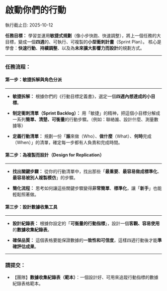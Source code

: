 # 啟動你們的行動

執行截止日: 2025-10-12

**任務目標：** 學習並運用**敏捷式規劃**（像小步快跑、快速調整），將上一個任務的大目標，變成一個**四週**的、可執行、可複製的**小型衝刺計畫**（Sprint Plan）。 核心是學會：**快速行動**、**持續調整**、以及為**未來擴大影響力而設計**的規劃方式。

---

### 任務流程：

#### 第一步：敏捷拆解與角色分派

---

- **敏捷拆解：** 根據你們的《行動目標定義書》，選定一個**四週內想達成的小目標**。
    
- **制定衝刺清單（Sprint Backlog）：** 用「敏捷」的精神，把這個小目標分解成一系列**簡單、清楚、可衡量**的行動步驟。（例如：聯絡誰、設計什麼、測量數據等）
    
- **定義行動清單：** 規劃一份「**誰**來做（Who）、**做什麼**（What）、**何時**完成（When）」的清單，確定每一步都有人負責和完成時間。
    

#### 第二步：為複製而設計（Design for Replication）

---

- **找出關鍵步驟：** 從你的行動清單中，找出那些「**最重要**、**最容易做成標準化**、**最容易被別人複製模仿**」的步驟。
    
- **簡化流程：** 思考如何讓這些關鍵步驟變得**非常簡單**、**標準化**，讓「**新手**」也能輕鬆照著做。
    

#### 第三步：設計數據收集工具

---

- **設計紀錄表：** 根據你設定的「**可衡量的行動指標**」，設計一個**客觀、容易使用**的**數據收集紀錄表**。
    
- **確保品質：** 這個表格要能保證數據的**一致性和可信度**，這樣四週行動後才能**準確評估成果**。
    

---

### 請提交：

- 【團隊】**數據收集紀錄表（範本）**：一個設計好、可用來追蹤行動指標的數據紀錄表格範本。